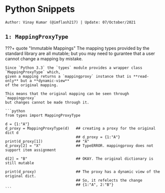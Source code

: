 <!-- ---
hide:
  - navigation # Hide navigation
  - toc        # Hide table of contents
--- -->

# Python Snippets
`Author: Vinay Kumar (@imflash217) | Update: 07/October/2021`

<!-- ######################################################################################################### -->

## `1: MappingProxyType`

???+ quote "Immutable Mappings"
    The mapping types provided by the standard library are all mutable; 
    but you may need to gurantee that a user cannot change a mapping by mistake.

    Since `Python 3.3` the `types` module provides a wrapper class `MappingProxyType` which,
    given a mapping returns a `mappingproxy` instance that is **read-only** but a **dynamic-view** 
    of the original mapping. 

    This means that the original mapping can be seen through `mappingproxy`
    but changes cannot be made through it.

    ```python
    from types import MappingProxyType

    d = {1:"A"}
    d_proxy = MappingProxyType(d)   ## creating a proxy for the original dict d
                                    ## d_proxy = {1:"A"}
    print(d_proxy[1])               ## "A"
    d_proxy[2] = "X"                ## TypeERROR. mappingproxy does not support item assignment

    d[2] = "B"                      ## OKAY. The original dictionary is still mutable

    print(d_proxy)                  ## The proxy has a dynamic view of the original dict. 
                                    ## So, it refelects the change
                                    ## {1:"A", 2:"B"}
    ```
